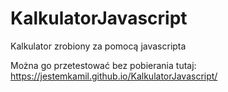 # KalkulatorJavascript
Kalkulator zrobiony za pomocą javascripta

Można go przetestować bez pobierania tutaj: https://jestemkamil.github.io/KalkulatorJavascript/